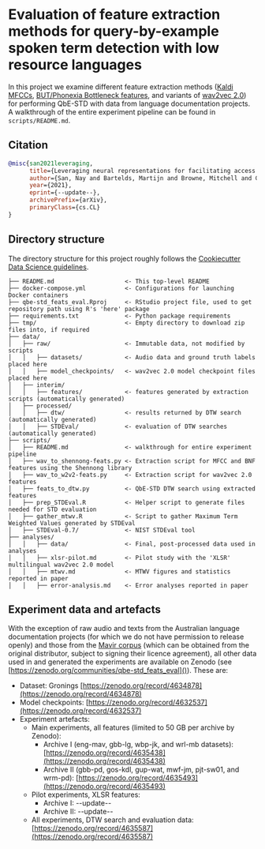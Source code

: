 # Evaluation of feature extraction methods for query-by-example spoken term detection with low resource languages

In this project we examine different feature extraction methods ([Kaldi MFCCs](https://kaldi-asr.org/doc/feat.html), [BUT/Phonexia Bottleneck features](https://speech.fit.vutbr.cz/software/but-phonexia-bottleneck-feature-extractor), and variants of [wav2vec 2.0](https://github.com/pytorch/fairseq/tree/master/examples/wav2vec)) for performing QbE-STD with data from language documentation projects. A walkthrough of the entire experiment pipeline can be found in `scripts/README.md`.

## Citation

```bibtex
@misc{san2021leveraging,
      title={Leveraging neural representations for facilitating access to untranscribed speech from endangered languages}, 
      author={San, Nay and Bartelds, Martijn and Browne, Mitchell and Clifford, Lily and Gibson, Fiona and Mansfield, John and Nash, David and Simpson, Jane and Turpin, Myfany and Vollmer, Maria and Wilmoth, Sasha and Jurafsky, Dan},
      year={2021},
      eprint={--update--},
      archivePrefix={arXiv},
      primaryClass={cs.CL}
}
```

## Directory structure

The directory structure for this project roughly follows the [Cookiecutter Data Science guidelines](https://drivendata.github.io/cookiecutter-data-science/#directory-structure).

```
├── README.md                    <- This top-level README
├── docker-compose.yml           <- Configurations for launching Docker containers
├── qbe-std_feats_eval.Rproj     <- RStudio project file, used to get repository path using R's 'here' package
├── requirements.txt             <- Python package requirements
├── tmp/                         <- Empty directory to download zip files into, if required
├── data/
│   ├── raw/                     <- Immutable data, not modified by scripts
│   │   ├── datasets/            <- Audio data and ground truth labels placed here
│   │   ├── model_checkpoints/   <- wav2vec 2.0 model checkpoint files placed here
│   ├── interim/                         
│   │   ├── features/            <- features generated by extraction scripts (automatically generated)
│   ├── processed/      
│   │   ├── dtw/                 <- results returned by DTW search (automatically generated)
│   │   ├── STDEval/             <- evaluation of DTW searches (automatically generated)
├── scripts/
│   ├── README.md                <- walkthrough for entire experiment pipeline
│   ├── wav_to_shennong-feats.py <- Extraction script for MFCC and BNF features using the Shennong library
│   ├── wav_to_w2v2-feats.py     <- Extraction script for wav2vec 2.0 features
│   ├── feats_to_dtw.py          <- QbE-STD DTW search using extracted features
│   ├── prep_STDEval.R           <- Helper script to generate files needed for STD evaluation
│   ├── gather_mtwv.R            <- Script to gather Maximum Term Weighted Values generated by STDEval
│   ├── STDEval-0.7/             <- NIST STDEval tool
├── analyses/
│   │   ├── data/                <- Final, post-processed data used in analyses
│   │   ├── xlsr-pilot.md        <- Pilot study with the 'XLSR' multilingual wav2vec 2.0 model
│   │   ├── mtwv.md              <- MTWV figures and statistics reported in paper
│   │   ├── error-analysis.md    <- Error analyses reported in paper
```

## Experiment data and artefacts

With the exception of raw audio and texts from the Australian language documentation projects (for which we do not have permission to release openly) and those from the [Mavir corpus](http://www.lllf.uam.es/ING/CorpusMavir.html) (which can be obtained from the original distributor, subject to signing their licence agreement), all other data used in and generated the experiments are available on Zenodo (see [https://zenodo.org/communities/qbe-std_feats_eval]()). These are:

- Dataset: Gronings [https://zenodo.org/record/4634878](https://zenodo.org/record/4634878)
- Model checkpoints: [https://zenodo.org/record/4632537](https://zenodo.org/record/4632537)
- Experiment artefacts:
	- Main experiments, all features (limited to 50 GB per archive by Zenodo):
		- Archive I (eng-mav, gbb-lg, wbp-jk, and wrl-mb datasets): [https://zenodo.org/record/4635438](https://zenodo.org/record/4635438)
		- Archive II (gbb-pd, gos-kdl, gup-wat, mwf-jm, pjt-sw01, and wrm-pd): [https://zenodo.org/record/4635493](https://zenodo.org/record/4635493)
	- Pilot experiments, XLSR features:
		- Archive I: --update--
		- Archive II: --update--
	- All experiments, DTW search and evaluation data: [https://zenodo.org/record/4635587](https://zenodo.org/record/4635587)
